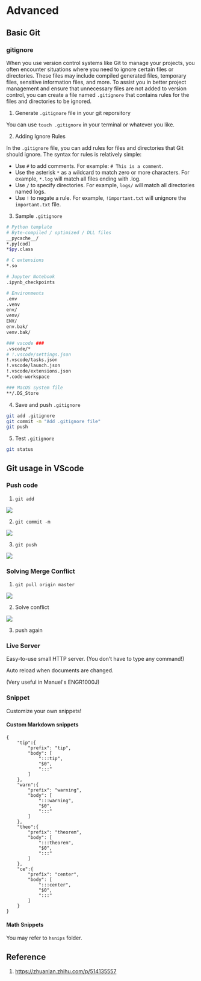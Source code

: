 # Advanced

## Basic Git

### gitignore

When you use version control systems like Git to manage your projects, you often encounter situations where you need to ignore certain files or directories. These files may include compiled generated files, temporary files, sensitive information files, and more. To assist you in better project management and ensure that unnecessary files are not added to version control, you can create a file named `.gitignore` that contains rules for the files and directories to be ignored.

1. Generate `.gitignore` file in your git reporsitory

You can use `touch .gitignore` in your terminal or whatever you like.

2. Adding Ignore Rules 

In the `.gitignore` file, you can add rules for files and directories that Git should ignore. The syntax for rules is relatively simple:

- Use `#` to add comments. For example: `# This is a comment`.
- Use the asterisk `*` as a wildcard to match zero or more characters. For example, `*.log` will match all files ending with .log.
- Use `/` to specify directories. For example, `logs/` will match all directories named logs.
- Use `!` to negate a rule. For example, `!important.txt` will unignore the `important.txt` file.

3. Sample `.gitignore`

```bash
# Python template
# Byte-compiled / optimized / DLL files
__pycache__/
*.py[cod]
*$py.class

# C extensions
*.so

# Jupyter Notebook
.ipynb_checkpoints

# Environments
.env
.venv
env/
venv/
ENV/
env.bak/
venv.bak/

### vscode ###
.vscode/*
# !.vscode/settings.json
!.vscode/tasks.json
!.vscode/launch.json
!.vscode/extensions.json
*.code-workspace

### MacOS system file
**/.DS_Store
```

4. Save and push `.gitignore`

```bash
git add .gitignore
git commit -m "Add .gitignore file"
git push
```

5. Test `.gitignore`

```bash
git status
```

## Git usage in VScode

### Push code

1. `git add`

![](./pic/Git_1.png)

2. `git commit -m`

![](./pic/Git_2.png)

3. `git push`

![](./pic/Git_3.png)

### Solving Merge Conflict

1. `git pull origin master`

![](./pic/Git_4.png)

2. Solve conflict

![](./pic/Git_5.png)

3. push again

### Live Server

Easy-to-use small HTTP server. (You don’t have to type any command!)

Auto reload when documents are changed.

(Very useful in Manuel's ENGR1000J)

### Snippet

Customize your own snippets!

#### Custom Markdown snippets

```
{
	"tip":{
		"prefix": "tip",
		"body": [
			":::tip",
			"$0",
			":::"
		]
	},
	"warn":{
		"prefix": "warning",
		"body": [
			":::warning",
			"$0",
			":::"
		]
	},
	"theo":{
		"prefix": "theorem",
		"body": [
			":::theorem",
			"$0",
			":::"
		]
	},
	"ce":{
		"prefix": "center",
		"body": [
			":::center",
			"$0",
			":::"
		]
	}
}
```

#### Math Snippets

You may refer to  `hsnips` folder.




## Reference

1. https://zhuanlan.zhihu.com/p/514135557